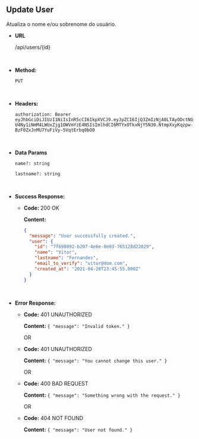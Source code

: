 ## **Update User**

Atualiza o nome e/ou sobrenome do usuário.

- **URL**

  /api/users/{id}

</br>

- **Method:**

  `PUT`

</br>

- **Headers:**

  `authorization: Bearer eyJhbGciOiJIUzI1NiIsInR5cCI6IkpXVCJ9.eyJpZCI6IjQ3ZmIzNjA0LTAyODctNGU4Ny1iNmM4LWUxZjg1OWVmYzE4NSIsImlhdCI6MTYxOTkxNjY5N30.NtmpXxyKqzpw-BzF0ZxJnMU7YuFiVy-5VqtErbq0bO0`

</br>

- **Data Params**

  `name?: string`

  `lastname?: string`

</br>

- **Success Response:**

  - **Code:** 200 OK

    **Content:**

    ```json
    {
      "message": "User successfully created.",
      "user": {
        "id": "7f698092-b207-4e6e-8e03-765128d22029",
        "name": "Vitor",
        "lastname": "Fernandes",
        "email_to_verify": "vitor@dom.com",
        "created_at": "2021-04-28T23:45:55.000Z"
      }
    }
    ```

</br>

- **Error Response:**

  - **Code:** 401 UNAUTHORIZED

    **Content:** `{ "message": "Invalid token." }`

    OR

  - **Code:** 401 UNAUTHORIZED

    **Content:** `{ "message": "You cannot change this user." }`

    OR

  - **Code:** 400 BAD REQUEST

    **Content:** `{ "message": "Something wrong with the request." }`

    OR

  - **Code:** 404 NOT FOUND

    **Content:** `{ "message": "User not found." }`
